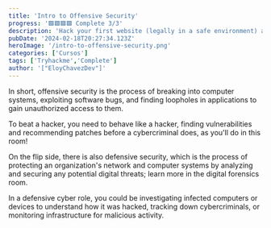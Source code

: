 ```yaml
---
title: 'Intro to Offensive Security'
progress: '🟩🟩🟩🟩 Complete 3/3'
description: 'Hack your first website (legally in a safe environment) and experience an ethical hackers job.'
pubDate: '2024-02-18T20:27:34.123Z'
heroImage: '/intro-to-offensive-security.png'
categories: ['Cursos']
tags: ['Tryhackme','Complete']
author: '["EloyChavezDev"]'
---
```

In short, offensive security is the process of breaking into computer systems, exploiting software bugs, and finding loopholes in applications to gain unauthorized access to them.

To beat a hacker, you need to behave like a hacker, finding vulnerabilities and recommending patches before a cybercriminal does, as you'll do in this room!

On the flip side, there is also defensive security, which is the process of protecting an organization's network and computer systems by analyzing and securing any potential digital threats; learn more in the digital forensics room.

In a defensive cyber role, you could be investigating infected computers or devices to understand how it was hacked, tracking down cybercriminals, or monitoring infrastructure for malicious activity.